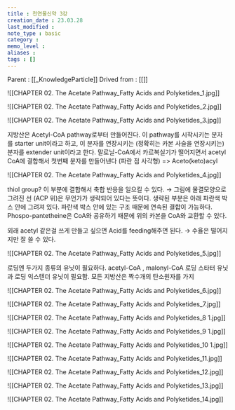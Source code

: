 ```yaml
---
title : 천연물신약 3강
creation_date : 23.03.28
last_modified :
note_type : basic
category :
memo_level :
aliases : 
tags : []
---
```


Parent : [[_KnowledgeParticle]]
Drived from : [[]]

![[CHAPTER 02. The Acetate Pathway_Fatty Acids and Polyketides_1.jpg]]



![[CHAPTER 02. The Acetate Pathway_Fatty Acids and Polyketides_2.jpg]]


![[CHAPTER 02. The Acetate Pathway_Fatty Acids and Polyketides_3.jpg]]

지방산은 Acetyl-CoA pathway로부터 만들어진다.
이 pathway를 시작시키는 분자를 starter unit이라고 하고, 이 분자를 연장시키는 (정확히는 카본 사슬을 연장시키는) 분자를 extender unit이라고 한다.
말로닐-CoA에서 카르복실기가 떨어지면서 acetyl CoA에 결합해서 첫번째 분자를 만들어낸다 (파란 점 사각형) => Aceto(keto)acyl

![[CHAPTER 02. The Acetate Pathway_Fatty Acids and Polyketides_4.jpg]]

thiol group?
이 부분에 결합해서 축합 반응을 일으킬 수 있다.
→ 그림에 물결모양으로 그려진 선 (ACP 위)은 무언가가 생략되어 있다는 뜻이다.
생략된 부분은 아래 파란색 박스 안에 그려져 있다.
파란색 박스 안에 있는 구조 때문에 연속된 결합이 가능하다.
Phospo-pantetheine은 CoA와 공유하기 때문에 위의 카본을 CoA와 교환할 수 있다.

외래 acetyl 같은걸 쓰게 만들고 싶으면 Acid를 feeding해주면 된다.
→ 수율은 떨어지지만 잘 쓸 수 있다.


![[CHAPTER 02. The Acetate Pathway_Fatty Acids and Polyketides_5.jpg]]

로딩엔 두가지 종류의 유닛이 필요하다.
acetyl-CoA , malonyl-CoA
로딩 스타터 유닛과 로딩 익스텐더 유닛이 필요함.
모든 지방산은 짝수개의 탄소원자를 가지

![[CHAPTER 02. The Acetate Pathway_Fatty Acids and Polyketides_6.jpg]]


![[CHAPTER 02. The Acetate Pathway_Fatty Acids and Polyketides_7.jpg]]


![[CHAPTER 02. The Acetate Pathway_Fatty Acids and Polyketides_8 1.jpg]]



![[CHAPTER 02. The Acetate Pathway_Fatty Acids and Polyketides_9 1.jpg]]



![[CHAPTER 02. The Acetate Pathway_Fatty Acids and Polyketides_10 1.jpg]]




![[CHAPTER 02. The Acetate Pathway_Fatty Acids and Polyketides_11.jpg]]



![[CHAPTER 02. The Acetate Pathway_Fatty Acids and Polyketides_12.jpg]]



![[CHAPTER 02. The Acetate Pathway_Fatty Acids and Polyketides_13.jpg]]



![[CHAPTER 02. The Acetate Pathway_Fatty Acids and Polyketides_14.jpg]]